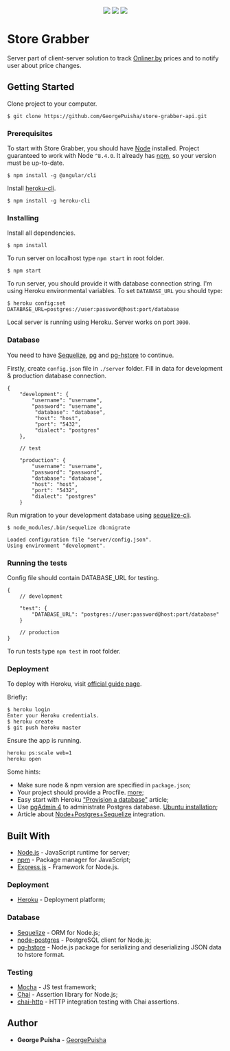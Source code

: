 <p align="center">
    <a href="https://codeclimate.com/github/GeorgePuisha/store-grabber-api/maintainability"><img src="https://api.codeclimate.com/v1/badges/5bb35d5b9602a3848000/maintainability"/></a>
    <a class="badge-align" href="https://www.codacy.com/app/GeorgePuisha/store-grabber-api?utm_source=github.com&amp;utm_medium=referral&amp;utm_content=GeorgePuisha/store-grabber-api&amp;utm_campaign=Badge_Grade"><img src="https://api.codacy.com/project/badge/Grade/ddbcf467167540bdb02d55eb1d5c206d"/></a>
    <a href="https://circleci.com/gh/GeorgePuisha/store-grabber-api"><img src="https://circleci.com/gh/GeorgePuisha/store-grabber-api/tree/master.svg?style=shield" /></a>
</p>

# Store Grabber

Server part of client-server solution to track [Onliner.by](https://catalog.onliner.by/) prices and to notify user about price changes.

## Getting Started

Clone project to your computer.

```
$ git clone https://github.com/GeorgePuisha/store-grabber-api.git
```
### Prerequisites

To start with Store Grabber, you should have [Node](https://nodejs.org/en/download/package-manager/) installed. Project guaranteed to work with Node `^8.4.0`. It already has [npm](https://github.com/npm/npm), so your version must be up-to-date.

```
$ npm install -g @angular/cli
```

Install [heroku-cli](https://devcenter.heroku.com/articles/heroku-cli).

```
$ npm install -g heroku-cli
```

### Installing

Install all dependencies.

```
$ npm install
```

To run server on localhost type `npm start` in root folder.

```
$ npm start
```

To run server, you should provide it with database connection string. I'm using Heroku environmental variables. To set `DATABASE_URL` you should type:

```
$ heroku config:set DATABASE_URL=postgres://user:password@host:port/database
```

Local server is running using Heroku. Server works on port `3000`.

### Database

You need to have [Sequelize](http://docs.sequelizejs.com/), [pg](https://github.com/brianc/node-postgres) and [pg-hstore](https://github.com/scarney81/pg-hstore) to continue.

Firstly, create `config.json` file in `./server` folder. Fill in data for development & production database connection.

```
{
    "development": {
        "username": "username",
        "password": "username",
         "database": "database",
         "host": "host",
         "port": "5432",
         "dialect": "postgres"
    },

    // test

    "production": {
        "username": "username",
        "password": "password",
        "database": "database",
        "host": "host",
        "port": "5432",
        "dialect": "postgres"
    }
```

Run migration to your development database using [sequelize-cli](https://github.com/sequelize/cli).

```
$ node_modules/.bin/sequelize db:migrate

Loaded configuration file "server/config.json".
Using environment "development".
```

### Running the tests

Config file should contain DATABASE_URL for testing.

```
{
    // development

    "test": {
        "DATABASE_URL": "postgres://user:password@host:port/database"
    }

    // production
}

```

To run tests type `npm test` in root folder.

### Deployment

To deploy with Heroku, visit [official guide page](https://devcenter.heroku.com/articles/git).

Briefly:

```
$ heroku login
Enter your Heroku credentials.
$ heroku create
$ git push heroku master
```

Ensure the app is running.

```
heroku ps:scale web=1
heroku open
```

Some hints:

* Make sure node & npm version are specified in `package.json`;
* Your project should provide a Procfile. [more](https://devcenter.heroku.com/articles/getting-started-with-nodejs#define-a-procfile);
* Easy start with Heroku ["Provision a database"](https://devcenter.heroku.com/articles/getting-started-with-nodejs#provision-a-database) article;
* Use [pgAdmin 4](https://www.pgadmin.org/) to administrate Postgres database. [Ubuntu installation](https://romantelychko.com/blog/1585/);
* Article about [Node+Postgres+Sequelize](http://mherman.org/blog/2015/10/22/node-postgres-sequelize/#.WhQ5FxZRVhE) integration.

## Built With

* [Node.js](https://github.com/nodejs/node) - JavaScript runtime for server;
* [npm](https://github.com/npm/npm) - Package manager for JavaScript;
* [Express.js](https://github.com/expressjs/express) - Framework for Node.js.

### Deployment

* [Heroku](https://www.heroku.com/home) - Deployment platform;

### Database

* [Sequelize](http://docs.sequelizejs.com/) - ORM for Node.js;
* [node-postgres](https://github.com/brianc/node-postgres) - PostgreSQL client for Node.js;
* [pg-hstore](https://github.com/scarney81/pg-hstore) - Node.js package for serializing and deserializing JSON data to hstore format.

### Testing

* [Mocha](https://github.com/mochajs/mocha) - JS test framework;
* [Chai](https://github.com/chaijs/chai) - Assertion library for Node.js;
* [chai-http](https://github.com/chaijs/chai-http) - HTTP integration testing with Chai assertions.

## Author

* **George Puisha** - [GeorgePuisha](https://github.com/GeorgePuisha)
